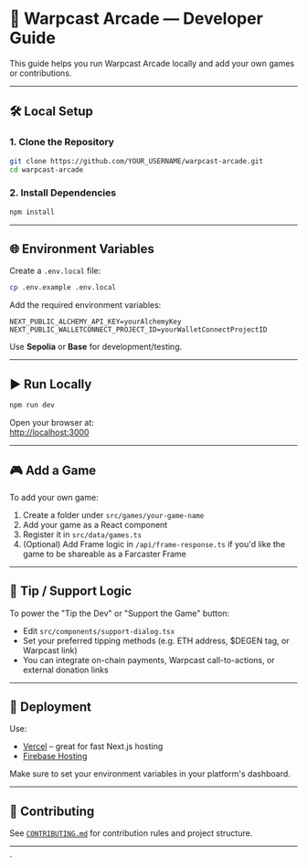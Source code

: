 
# 🧪 Warpcast Arcade — Developer Guide

This guide helps you run Warpcast Arcade locally and add your own games or contributions.

---

## 🛠 Local Setup

### 1. Clone the Repository

```bash
git clone https://github.com/YOUR_USERNAME/warpcast-arcade.git
cd warpcast-arcade
```

### 2. Install Dependencies

```bash
npm install
```

---

## 🌐 Environment Variables

Create a `.env.local` file:

```bash
cp .env.example .env.local
```

Add the required environment variables:

```env
NEXT_PUBLIC_ALCHEMY_API_KEY=yourAlchemyKey
NEXT_PUBLIC_WALLETCONNECT_PROJECT_ID=yourWalletConnectProjectID
```

Use **Sepolia** or **Base** for development/testing.

---

## ▶ Run Locally

```bash
npm run dev
```

Open your browser at:  
[http://localhost:3000](http://localhost:3000)

---

## 🎮 Add a Game

To add your own game:

1. Create a folder under `src/games/your-game-name`
2. Add your game as a React component
3. Register it in `src/data/games.ts`
4. (Optional) Add Frame logic in `/api/frame-response.ts` if you'd like the game to be shareable as a Farcaster Frame

---

## 💖 Tip / Support Logic

To power the "Tip the Dev" or "Support the Game" button:

- Edit `src/components/support-dialog.tsx`
- Set your preferred tipping methods (e.g. ETH address, $DEGEN tag, or Warpcast link)
- You can integrate on-chain payments, Warpcast call-to-actions, or external donation links

---

## 🚀 Deployment

Use:

- [Vercel](https://vercel.com/) – great for fast Next.js hosting
- [Firebase Hosting](https://firebase.google.com/docs/app-hosting)

Make sure to set your environment variables in your platform's dashboard.

---

## 🤝 Contributing

See [`CONTRIBUTING.md`](./CONTRIBUTING.md) for contribution rules and project structure.

---
`